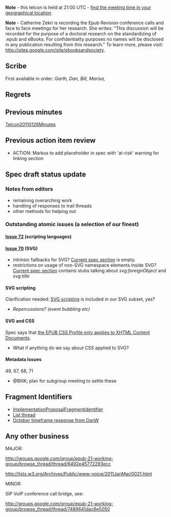 **Note** - this telcon is held at 21:00 UTC - [find the meeting time in your geographical location](http://www.timeanddate.com/worldclock/fixedtime.html?month=02&day=02&year=2011&hour=21&min=0&sec=0&p1=0).

**Note** - Catherine Zekri is recording the Epub Revision conference calls and face to face meetings for her research. She writes: "This discussion will be recorded for the purpose of a doctoral research on the standardizing of .epub and eBooks. For confidentiality purposes no names will be disclosed in any publication resulting from this research." To learn more, please visit: http://sites.google.com/site/ebooksandsociety.



## Scribe ##
First available in order: _Garth, Dan, Bill, Marisa,_

## Regrets ##

## Previous minutes ##
[Telcon20110126Minutes](Telcon20110126Minutes.md)

## Previous action item review ##
  * ACTION: Markus to add placeholder in spec with 'at-risk' warning for linking section

## Spec draft status update ##

### Notes from editors ###
  * remaining overarching work
  * handling of responses to trail threads
  * other methods for helping out

### Outstanding atomic issues (a selection of our finest) ###

#### [Issue 72](https://code.google.com/p/epub-revision/issues/detail?id=72) (scripting languages) ####

#### [Issue 70](https://code.google.com/p/epub-revision/issues/detail?id=70) (SVG) ####
  * intrinsic fallbacks for SVG? [Current spec section](http://epub-revision.googlecode.com/svn/trunk/build/spec/epub30-publications.html#sec-fallback-processing-flow-intrinsic) is empty.
  * restrictions on usage of non-SVG namespace elements inside SVG? [Current spec section](http://epub-revision.googlecode.com/svn/trunk/build/spec/epub30-contentdocs.html#sec-svg-restrictions) contains stubs talking about _svg:foreignObject_ and _svg:title_

#### SVG scripting ####
Clarification needed:  [SVG scripting](http://www.w3.org/TR/SVG/script.html#ScriptElement) is included in our SVG subset, yes?
  * _Repercussions? (event bubbling etc)_

#### SVG and CSS ####
Spec says that [the EPUB CSS Profile only applies to XHTML Content Documents](http://epub-revision.googlecode.com/svn/trunk/build/spec/epub30-contentdocs.html#sec-css-content-conf).

  * What if anything do we say about CSS applied to SVG?

#### Metadata Issues ####
49, 67, 68, 71

  * @BillK; plan for subgroup meeting to settle these

## Fragment Identifiers ##

  * [ImplementationProposalFragmentIdentifier](ImplementationProposalFragmentIdentifier.md)
  * [List thread](http://groups.google.com/group/epub-21-working-group/browse_thread/thread/f4aafc277eced537)
  * [October timeframe response from DanW](http://groups.google.com/group/epub-21-working-group/browse_thread/thread/e03520104dde278)

## Any other business ##

MAJOR:

http://groups.google.com/group/epub-21-working-group/browse_thread/thread/6492e45772293ecc

http://lists.w3.org/Archives/Public/www-voice/2011JanMar/0021.html

MINOR:

SIP VoIP conference call bridge, see:

http://groups.google.com/group/epub-21-working-group/browse_thread/thread/7489641dac6e5050